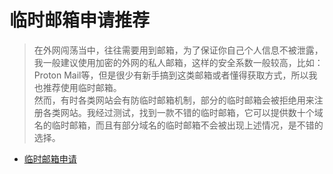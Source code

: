 
# 临时邮箱申请推荐
>在外网闯荡当中，往往需要用到邮箱，为了保证你自己个人信息不被泄露，我一般建议使用加密的外网的私人邮箱，这样的安全系数一般较高，比如：Proton Mail等，但是很少有新手搞到这类邮箱或者懂得获取方式，所以我也推荐使用临时邮箱。  
>然而，有时各类网站会有防临时邮箱机制，部分的临时邮箱会被拒绝用来注册各类网站。我经过测试，找到一款不错的临时邮箱，它可以提供数十个域名的临时邮箱，而且有部分域名的临时邮箱不会被出现上述情况，是不错的选择。
- [临时邮箱申请](https://rootsh.com/)